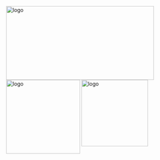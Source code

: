<img src="https://github-readme-stats.vercel.app/api/top-langs?username=whjin&show_icons=true" alt="logo" width="400" height="200" align="top" />
<img src="https://github-readme-stats.vercel.app/api?username=whjin&theme=radical&show_icons=true" alt="logo" height="200" align="top" />
<img src="https://github-profile-trophy.vercel.app/?username=whjin&theme=flat&column=7" alt="logo" height="180" align="center" />
